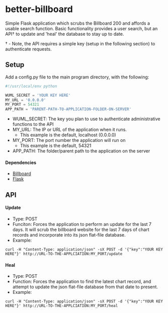 # better-billboard
Simple Flask application which scrubs the Billboard 200 and affords a usable search function.  Basic functionality provides a user search, but an API† to update and 'heal' the database to stay up to date.

† - Note, the API requires a simple key (setup in the following section) to authenticate requests.

## Setup
Add a config.py file to the main program directory, with the following:

```python
#!/usr/local/env python

WUML_SECRET = 'YOUR KEY HERE'
MY_URL = '0.0.0.0'
MY_PORT = 54321
APP_PATH = 'PARENT-PATH-TO-APPLICATION-FOLDER-ON-SERVER'
```
* WUML_SECRET:  The key you plan to use to authenticate administrative functions to the API
* MY_URL: The IP or URL of the application when it runs.
  * This example is the default, localhost (0.0.0.0)
* MY_PORT: The port number the application will run on
  * This example is the default, 54321
* APP_PATH: The folder/parent path to the application on the server

#### Dependencies
* [Billboard](https://github.com/guoguo12/billboard-charts)
* [Flask](http://flask.pocoo.org/)

## API

#### Update
* Type: POST
* Funciton: Forces the application to perform an update for the last 7 days.  It will scrub the billboard website for the last 7 days of chart records and incorporate into its json flat-file database.
* Example:
```
curl -H "Content-Type: application/json" -sX POST -d '{"key":"YOUR KEY HERE"}' http://URL-TO-THE-APPLCIATION:MY_PORT/update
```

#### Heal
* Type: POST
* Function: Forces the application to find the latest chart record, and attempt to update the json flat-file database from that date to present.
* Example:
```
curl -H "Content-Type: application/json" -sX POST -d '{"key":"YOUR KEY HERE"}' http://URL-TO-THE-APPLCIATION:MY_PORT/heal
```
